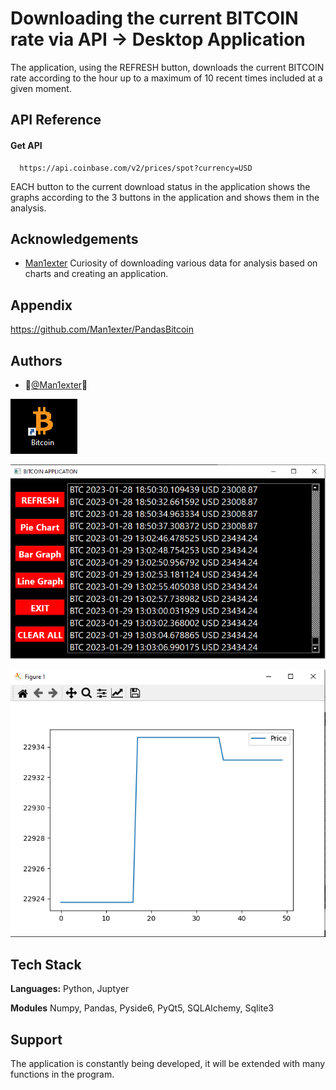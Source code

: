 
# Downloading the current BITCOIN rate via API -> Desktop Application

The application, using the REFRESH button, downloads the current BITCOIN rate according to the hour up to a maximum of 10 recent times included at a given moment.


## API Reference

#### Get API

```http
  https://api.coinbase.com/v2/prices/spot?currency=USD
```

EACH button to the current download status in the application shows the graphs according to the 3 buttons in the application and shows them in the analysis.


## Acknowledgements

 - [Man1exter](https://github.com/Man1exter)
 Curiosity of downloading various data for analysis based on charts and creating an application.



## Appendix

https://github.com/Man1exter/PandasBitcoin


## Authors

- 🐍[@Man1exter](https://github.com/Man1exter?tab=repositories)🐍


![ActionI](https://github.com/Man1exter/PandasBitcoin/blob/9944e870cd58d4fe27cd8178858701b7f3b54a17/pandasssss/ink.PNG)

![ActionII](https://github.com/Man1exter/PandasBitcoin/blob/9944e870cd58d4fe27cd8178858701b7f3b54a17/pandasssss/1step.PNG)

![ActionIII](https://github.com/Man1exter/PandasBitcoin/blob/9944e870cd58d4fe27cd8178858701b7f3b54a17/pandasssss/2step.PNG)


## Tech Stack

**Languages:** Python, Juptyer

**Modules** Numpy, Pandas, Pyside6, PyQt5, SQLAlchemy, Sqlite3



## Support

The application is constantly being developed, it will be extended with many functions in the program.

